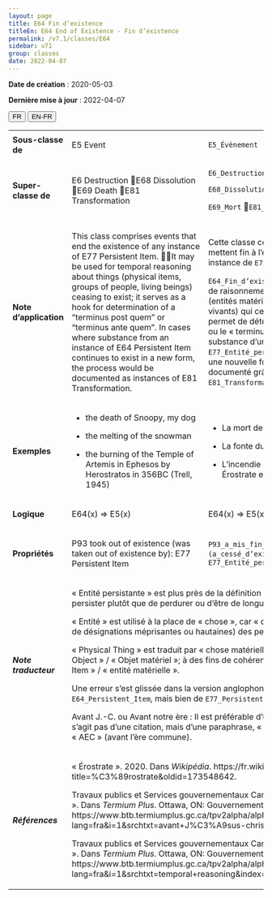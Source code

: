 ```yaml
---
layout: page
title: E64 Fin d’existence
titleEn: E64 End of Existence - Fin d’existence
permalink: /v7.1/classes/E64
sidebar: v71
group: classes
date: 2022-04-07
---
```


**Date de création** : 2020-05-03

**Dernière mise à jour** : 2022-04-07

<div class="lang-buttons">
  <button id="fr" class="activate">FR</button>
  <button id="en-fr">EN-FR</button>
</div>

<table>
				<tbody>
				<tr>
					<td><strong>Sous-classe de</strong></td>
					<td class="en"><p>E5 Event </p>
							</td>
						<td><p><code class="language-plaintext highlighter-rouge">E5_Évènement</code> </p>
							</td>
						</tr>
					<tr>
					<td><strong>Super-classe de</strong></td>
					<td class="en"><p>E6 Destruction E68 Dissolution E69 Death E81 Transformation</p>
							</td>
						<td><p><code class="language-plaintext highlighter-rouge">E6_Destruction</code> </p>
							<p><code class="language-plaintext highlighter-rouge">E68_Dissolution</code> </p>
							<p><code class="language-plaintext highlighter-rouge">E69_Mort</code> <code class="language-plaintext highlighter-rouge">E81_Transformation</code> </p>
							</td>
						</tr>
					<tr>
					<td><strong>Note d’application</strong></td>
					<td class="en"><p>This class comprises events that end the existence of any instance of E77 Persistent Item. It may be used for temporal reasoning about things (physical items, groups of people, living beings) ceasing to exist; it serves as a hook for determination of a “terminus post quem” or “terminus ante quem”. In cases where substance from an instance of E64 Persistent Item continues to exist in a new form, the process would be documented as instances of E81 Transformation.</p>
							</td>
						<td><p>Cette classe comprend les évènements qui mettent fin à l’existence de n’importe quelle instance de <code class="language-plaintext highlighter-rouge">E77_Entité_persistante</code>.</p>
							<p></p>
							<p><code class="language-plaintext highlighter-rouge">E64_Fin_d’existence</code> peut être utilisée à des fins de raisonnement temporel sur des entités (entités matérielles, groupes de personnes, êtres vivants) qui cessent d’exister; cette classe permet de déterminer le « terminus post quem » ou le « terminus ante quem ». Dans les cas où la substance d’une instance de <code class="language-plaintext highlighter-rouge">E77_Entité_persistante</code> continue d’exister dans une nouvelle forme, le processus serait documenté grâce à des instances de <code class="language-plaintext highlighter-rouge">E81_Transformation</code>.</p>
							</td>
						</tr>
					<tr>
					<td><strong>Exemples</strong></td>
					<td class="en"><ul><li><p>the death of Snoopy, my dog  </p>
							</li>
									<li><p>the melting of the snowman  </p>
							</li>
										<li><p>the burning of the Temple of Artemis in Ephesos by Herostratos in 356BC (Trell, 1945)</p>
							</li></ul>
										</td>
						<td><ul><li><p>La mort de Snoopy, mon chien</p>
							</li>
									<li><p>La fonte du bonhomme de neige</p>
							</li>
										<li><p>L’incendie du Temple d’Artémis à Éphèse par Érostrate en 356 AEC (Trell, 1945)</p>
							</li></ul>
										</td>
						</tr>
					<tr>
					<td><strong>Logique</strong></td>
					<td class="en"><p>E64(x) ⇒ E5(x)</p>
							</td>
						<td><p>E64(x) ⇒ E5(x)</p>
							</td>
						</tr>
					<tr>
					<td><strong>Propriétés</strong></td>
					<td class="en"><p>P93 took out of existence (was taken out of existence by): E77 Persistent Item</p>
							</td>
						<td><p><code class="language-plaintext highlighter-rouge">P93_a_mis_fin_à_l’existence_de (a_cessé_d’exister_du_fait_de)</code> : <code class="language-plaintext highlighter-rouge">E77_Entité_persistante</code> </p>
							</td>
						</tr>
					<tr>
					<td><strong><em>Note traducteur</em></strong></td>
					<td colspan="2"><p>« Entité persistante » est plus près de la définition anglaise qui porte sur le fait de persister plutôt que de perdurer ou d’être de longue durée.</p>
							<p>« Entité » est utilisé à la place de « chose », car « chose » n’inclut pas (à l’exception de désignations méprisantes ou hautaines) des personnes/groupes/humains. </p>
							<p>« Physical Thing » est traduit par « chose matérielle » qui comprend « Physical Object » / « Objet matériel »; à des fins de cohérences il convient d’utiliser « Physical Item » / « entité matérielle ».</p>
							<p>Une erreur s’est glissée dans la version anglophone, il ne s’agit pas de <code class="language-plaintext highlighter-rouge">E64_Persistent_Item</code>, mais bien de <code class="language-plaintext highlighter-rouge">E77_Persistent_Item</code>.</p>
							<p>Avant J.-C. ou Avant notre ère : Il est préférable d’utiliser avant notre ère; puisqu’il ne s’agit pas d’une citation, mais d’une paraphrase, « BC » a ici été remplacé par « AEC » (avant l’ère commune).</p>
							</td>
						</tr>
					<tr>
					<td><strong><em>Références</em></strong></td>
					<td colspan="2"><p>« Érostrate ». 2020. Dans <em>Wikipédia</em>. https://fr.wikipedia.org/w/index.php?title=%C3%89rostrate&oldid=173548642.</p>
							<p>Travaux publics et Services gouvernementaux Canada. 1997. « avant Jésus-Christ ». Dans <em>Termium Plus</em>. Ottawa, ON: Gouvernement du Canada. https://www.btb.termiumplus.gc.ca/tpv2alpha/alpha-fra.html?lang=fra&i=1&srchtxt=avant+J%C3%A9sus-christ&codom2nd_wet=1#resultrecs.</p>
							<p>Travaux publics et Services gouvernementaux Canada. 2009. « temporal reasoning ». Dans <em>Termium Plus</em>. Ottawa, ON: Gouvernement du Canada. https://www.btb.termiumplus.gc.ca/tpv2alpha/alpha-fra.html?lang=fra&i=1&srchtxt=temporal+reasoning&index=alt&codom2nd_wet=1#resultrecs.<em></em></p>
							</td>
						</tr>
					</tbody>
				</table>
				